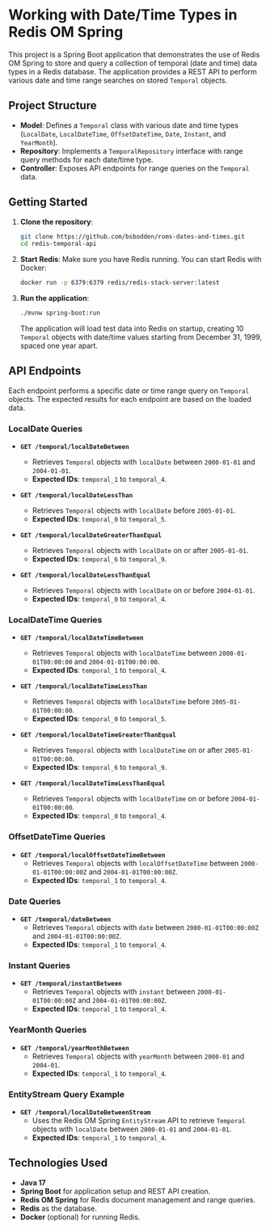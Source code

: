 # Working with Date/Time Types in Redis OM Spring

This project is a Spring Boot application that demonstrates the use of Redis OM Spring to store and query a collection of temporal (date and time) data types in a Redis database. The application provides a REST API to perform various date and time range searches on stored `Temporal` objects.

## Project Structure

- **Model**: Defines a `Temporal` class with various date and time types (`LocalDate`, `LocalDateTime`, `OffsetDateTime`, `Date`, `Instant`, and `YearMonth`).
- **Repository**: Implements a `TemporalRepository` interface with range query methods for each date/time type.
- **Controller**: Exposes API endpoints for range queries on the `Temporal` data.

## Getting Started

1. **Clone the repository**:
   ```bash
   git clone https://github.com/bsbodden/roms-dates-and-times.git
   cd redis-temporal-api
   ```

2. **Start Redis**:
   Make sure you have Redis running. You can start Redis with Docker:
   ```bash
   docker run -p 6379:6379 redis/redis-stack-server:latest
   ```

3. **Run the application**:
   ```bash
   ./mvnw spring-boot:run
   ```

   The application will load test data into Redis on startup, creating 10 `Temporal` objects with date/time values starting from December 31, 1999, spaced one year apart.

## API Endpoints

Each endpoint performs a specific date or time range query on `Temporal` objects. The expected results for each endpoint are based on the loaded data.

### LocalDate Queries

- **`GET /temporal/localDateBetween`**
    - Retrieves `Temporal` objects with `localDate` between `2000-01-01` and `2004-01-01`.
    - **Expected IDs**: `temporal_1` to `temporal_4`.

- **`GET /temporal/localDateLessThan`**
    - Retrieves `Temporal` objects with `localDate` before `2005-01-01`.
    - **Expected IDs**: `temporal_0` to `temporal_5`.

- **`GET /temporal/localDateGreaterThanEqual`**
    - Retrieves `Temporal` objects with `localDate` on or after `2005-01-01`.
    - **Expected IDs**: `temporal_6` to `temporal_9`.

- **`GET /temporal/localDateLessThanEqual`**
    - Retrieves `Temporal` objects with `localDate` on or before `2004-01-01`.
    - **Expected IDs**: `temporal_0` to `temporal_4`.

### LocalDateTime Queries

- **`GET /temporal/localDateTimeBetween`**
    - Retrieves `Temporal` objects with `localDateTime` between `2000-01-01T00:00:00` and `2004-01-01T00:00:00`.
    - **Expected IDs**: `temporal_1` to `temporal_4`.

- **`GET /temporal/localDateTimeLessThan`**
    - Retrieves `Temporal` objects with `localDateTime` before `2005-01-01T00:00:00`.
    - **Expected IDs**: `temporal_0` to `temporal_5`.

- **`GET /temporal/localDateTimeGreaterThanEqual`**
    - Retrieves `Temporal` objects with `localDateTime` on or after `2005-01-01T00:00:00`.
    - **Expected IDs**: `temporal_6` to `temporal_9`.

- **`GET /temporal/localDateTimeLessThanEqual`**
    - Retrieves `Temporal` objects with `localDateTime` on or before `2004-01-01T00:00:00`.
    - **Expected IDs**: `temporal_0` to `temporal_4`.

### OffsetDateTime Queries

- **`GET /temporal/localOffsetDateTimeBetween`**
    - Retrieves `Temporal` objects with `localOffsetDateTime` between `2000-01-01T00:00:00Z` and `2004-01-01T00:00:00Z`.
    - **Expected IDs**: `temporal_1` to `temporal_4`.

### Date Queries

- **`GET /temporal/dateBetween`**
    - Retrieves `Temporal` objects with `date` between `2000-01-01T00:00:00Z` and `2004-01-01T00:00:00Z`.
    - **Expected IDs**: `temporal_1` to `temporal_4`.

### Instant Queries

- **`GET /temporal/instantBetween`**
    - Retrieves `Temporal` objects with `instant` between `2000-01-01T00:00:00Z` and `2004-01-01T00:00:00Z`.
    - **Expected IDs**: `temporal_1` to `temporal_4`.

### YearMonth Queries

- **`GET /temporal/yearMonthBetween`**
    - Retrieves `Temporal` objects with `yearMonth` between `2000-01` and `2004-01`.
    - **Expected IDs**: `temporal_1` to `temporal_4`.

### EntityStream Query Example

- **`GET /temporal/localDateBetweenStream`**
    - Uses the Redis OM Spring `EntityStream` API to retrieve `Temporal` objects with `localDate` between `2000-01-01` and `2004-01-01`.
    - **Expected IDs**: `temporal_1` to `temporal_4`.

## Technologies Used

- **Java 17**
- **Spring Boot** for application setup and REST API creation.
- **Redis OM Spring** for Redis document management and range queries.
- **Redis** as the database.
- **Docker** (optional) for running Redis.